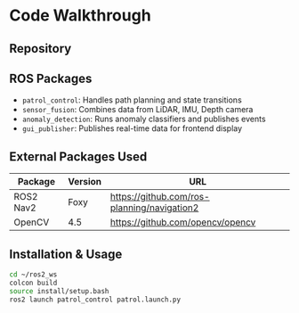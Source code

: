 # Code Walkthrough

## Repository



## ROS Packages

- `patrol_control`: Handles path planning and state transitions
- `sensor_fusion`: Combines data from LiDAR, IMU, Depth camera
- `anomaly_detection`: Runs anomaly classifiers and publishes events
- `gui_publisher`: Publishes real-time data for frontend display

## External Packages Used

| Package | Version | URL |
|--------|---------|-----|
| ROS2 Nav2 | Foxy | https://github.com/ros-planning/navigation2 |
| OpenCV | 4.5 | https://github.com/opencv/opencv |

## Installation & Usage

```bash
cd ~/ros2_ws
colcon build
source install/setup.bash
ros2 launch patrol_control patrol.launch.py
